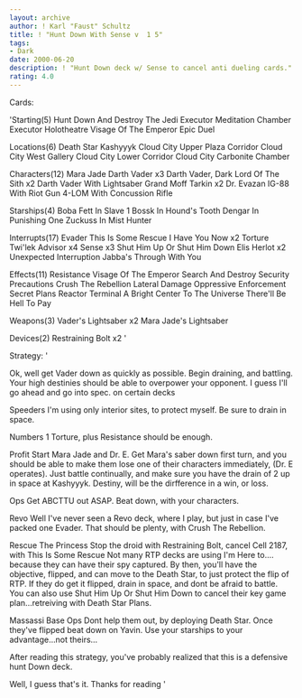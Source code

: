 ```yaml
---
layout: archive
author: ! Karl "Faust" Schultz
title: ! "Hunt Down With Sense v  1 5"
tags:
- Dark
date: 2000-06-20
description: ! "Hunt Down deck w/ Sense to cancel anti dueling cards."
rating: 4.0
---
```

Cards: 

'Starting(5)
Hunt Down And Destroy The Jedi
Executor Meditation Chamber
Executor Holotheatre
Visage Of The Emperor
Epic Duel

Locations(6)
Death Star
Kashyyyk
Cloud City Upper Plaza Corridor
Cloud City West Gallery
Cloud City Lower Corridor
Cloud City Carbonite Chamber

Characters(12)
Mara Jade
Darth Vader x3
Darth Vader, Dark Lord Of The Sith x2
Darth Vader With Lightsaber
Grand Moff Tarkin x2
Dr. Evazan
IG-88 With Riot Gun
4-LOM With Concussion Rifle

Starships(4)
Boba Fett In Slave 1
Bossk In Hound's Tooth
Dengar In Punishing One
Zuckuss In Mist Hunter

Interrupts(17)
Evader
This Is Some Rescue
I Have You Now x2
Torture
Twi'lek Advisor x4
Sense x3
Shut Him Up Or Shut Him Down
Elis Herlot x2
Unexpected Interruption
Jabba's Through With You

Effects(11)
Resistance
Visage Of The Emperor
Search And Destroy
Security Precautions
Crush The Rebellion
Lateral Damage
Oppressive Enforcement
Secret Plans
Reactor Terminal
A Bright Center To The Universe
There'll Be Hell To Pay

Weapons(3)
Vader's Lightsaber x2
Mara Jade's Lightsaber

Devices(2)
Restraining Bolt x2
'

Strategy: '



Ok, well get Vader down as quickly as possible. Begin draining, and battling. Your high destinies should be able to overpower your opponent.  I guess I'll go ahead and go into spec. on certain decks

Speeders
I'm using only interior sites, to protect myself.  Be sure to drain in space.

Numbers
1 Torture, plus Resistance should be enough.

Profit
Start Mara Jade and Dr. E. Get Mara's saber down first turn, and you should be able to make them lose one of their characters immediately, (Dr. E operates). Just battle continually, and make sure you have the drain of 2 up in space at Kashyyyk. Destiny, will be the dirfference in a win, or loss.

Ops
Get ABCTTU out ASAP. Beat down, with your characters.

Revo
Well I've never seen a Revo deck, where I play, but just in case I've packed one Evader. That should be plenty, with Crush The Rebellion.

Rescue The Princess
Stop the droid with Restraining Bolt, cancel Cell 2187, with This Is Some Rescue  Not many RTP decks are using I'm Here to.... because they can have their spy captured.  By then, you'll have the objective, flipped, and can move to the Death Star, to just protect the flip of RTP.  If they do get it flipped, drain in space, and dont be afraid to battle.  You can also use Shut Him Up Or Shut Him Down to cancel their key game plan...retreiving with Death Star Plans.

Massassi Base Ops
Dont help them out, by deploying Death Star.  Once they've flipped beat down on Yavin.  Use your starships to your advantage...not theirs...

After reading this strategy, you've probably realized that this is a defensive hunt Down deck.


Well, I guess that's it. Thanks for reading
'